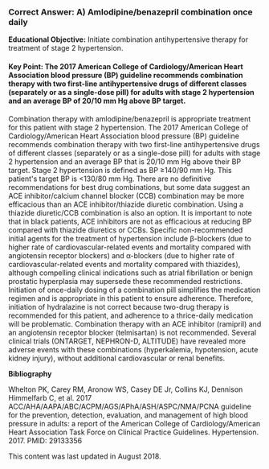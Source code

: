 
### Correct Answer: A) Amlodipine/benazepril combination once daily 

**Educational Objective:** Initiate combination antihypertensive therapy for treatment of stage 2 hypertension.

#### **Key Point:** The 2017 American College of Cardiology/American Heart Association blood pressure (BP) guideline recommends combination therapy with two first-line antihypertensive drugs of different classes (separately or as a single-dose pill) for adults with stage 2 hypertension and an average BP of 20/10 mm Hg above BP target.

Combination therapy with amlodipine/benazepril is appropriate treatment for this patient with stage 2 hypertension. The 2017 American College of Cardiology/American Heart Association blood pressure (BP) guideline recommends combination therapy with two first-line antihypertensive drugs of different classes (separately or as a single-dose pill) for adults with stage 2 hypertension and an average BP that is 20/10 mm Hg above their BP target. Stage 2 hypertension is defined as BP ≥140/90 mm Hg. This patient's target BP is <130/80 mm Hg. There are no definitive recommendations for best drug combinations, but some data suggest an ACE inhibitor/calcium channel blocker (CCB) combination may be more efficacious than an ACE inhibitor/thiazide diuretic combination. Using a thiazide diuretic/CCB combination is also an option. It is important to note that in black patients, ACE inhibitors are not as efficacious at reducing BP compared with thiazide diuretics or CCBs.
Specific non-recommended initial agents for the treatment of hypertension include β-blockers (due to higher rate of cardiovascular-related events and mortality compared with angiotensin receptor blockers) and α-blockers (due to higher rate of cardiovascular-related events and mortality compared with thiazides), although compelling clinical indications such as atrial fibrillation or benign prostatic hyperplasia may supersede these recommended restrictions.
Initiation of once-daily dosing of a combination pill simplifies the medication regimen and is appropriate in this patient to ensure adherence. Therefore, initiation of hydralazine is not correct because two-drug therapy is recommended for this patient, and adherence to a thrice-daily medication will be problematic.
Combination therapy with an ACE inhibitor (ramipril) and an angiotensin receptor blocker (telmisartan) is not recommended. Several clinical trials (ONTARGET, NEPHRON-D, ALTITUDE) have revealed more adverse events with these combinations (hyperkalemia, hypotension, acute kidney injury), without additional cardiovascular or renal benefits.

**Bibliography**

Whelton PK, Carey RM, Aronow WS, Casey DE Jr, Collins KJ, Dennison Himmelfarb C, et al. 2017 ACC/AHA/AAPA/ABC/ACPM/AGS/APhA/ASH/ASPC/NMA/PCNA guideline for the prevention, detection, evaluation, and management of high blood pressure in adults: a report of the American College of Cardiology/American Heart Association Task Force on Clinical Practice Guidelines. Hypertension. 2017. PMID: 29133356

This content was last updated in August 2018.